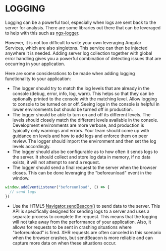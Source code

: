 # LOGGING
Logging can be a powerful tool, especially when logs are sent back to the server for analysis. There are some libraries out there that can be leveraged to help with this such as [ngx-logger](https://www.npmjs.com/package/ngx-logger). 

However, it is not too difficult to write your own leveraging Angular Services, which are also singletons. This service can then be injected anywhere it is needed. Adding server log collection together with global error handling gives you a powerful combination of detecting issues that are occurring in your application. 

Here are some considerations to be made when adding logging functionality to your application:
- The logger should try to match the log levels that are already in the console (debug, error, info, log, warn). This helps so that they can be optionally printed to the console with the matching level. Allow logging to console to be turned on or off. Seeing logs in the console is helpful in lower environments but should be turned off in production.
- The logger should be able to turn on and off its different levels. The levels should closely match the different levels available in the console. Development environments are more verbose, and production is typically only warnings and errors. Your team should come up with guidance on levels and how to add logs and enforce them on peer review. The logger should import the environment and then set the log levels accordingly.
- The logger should also be configurable as to how often it sends logs to the server. It should collect and store log data in memory, if no data exists, it will not attempt to send a request.
- The logger should send a final request to the server when the browser closes. This can be done leveraging the "beforeunload" event in the window.
```typescript
window.addEventListener("beforeunload", () => {
  // send logs
})
```
- Use the HTML5 [Navigator.sendBeacon()](https://developer.mozilla.org/en-US/docs/Web/API/Navigator/sendBeacon) to send data to the server. This API is specifically designed for sending logs to a server and uses a separate process to complete the request. This means that the logging will not take away from the performance of your application. Also, it allows for requests to be sent in crashing situations where "beforeunload" is fired. XHR requests are often canceled in this scenario when the browser crashes, but sendBeacon is more reliable and can capture more data on when these situations occur.
